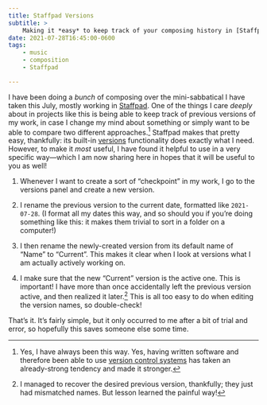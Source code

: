 ```yaml
---
title: Staffpad Versions
subtitle: >
    Making it *easy* to keep track of your composing history in [Staffpad](https://www.staffpad.net).
date: 2021-07-28T16:45:00-0600
tags:
    - music
    - composition
    - Staffpad

---
```


I have been doing a *bunch* of composing over the mini-sabbatical I have taken this July, mostly working in [Staffpad][s]. One of the things I care *deeply* about in projects like this is being able to keep track of previous versions of my work, in case I change my mind about something or simply want to be able to compare two different approaches.[^always] Staffpad makes that pretty easy, thankfully: its built-in [versions][versions] functionality does exactly what I need. However, to make it *most* useful, I have found it helpful to use in a very specific way—which I am now sharing here in hopes that it will be useful to you as well!

[s]: https://www.staffpad.net
[vcs]: https://en.wikipedia.org/wiki/Version_control
[versions]: https://staffpad.zendesk.com/hc/en-us/articles/360005388577-Versions

1. Whenever I want to create a sort of “checkpoint” in my work, I go to the versions panel and create a new version.

2. I rename the previous version to the current date, formatted like `2021-07-28`. (I format all my dates this way, and so should you if you’re doing something like this: it makes them trivial to sort in a folder on a computer!)

3. I then rename the newly-created version from its default name of “Name” to “Current”. This makes it clear when I look at versions what I am actually actively working on.

4. I make sure that the new “Current” version is the active one. This is important! I have more than once accidentally left the previous version active, and then realized it later.[^recovery] This is all too easy to do when editing the version names, so double-check!

That’s it. It’s fairly simple, but it only occurred to me after a bit of trial and error, so hopefully this saves someone else some time.

[^always]: Yes, I have always been this way. Yes, having written software and therefore been able to use [version control systems][vcs] has taken an already-strong tendency and made it stronger.

[^recovery]: I managed to recover the desired previous version, thankfully; they just had mismatched names. But lesson learned the painful way!